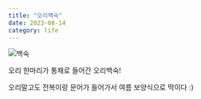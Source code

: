 ```yaml
---
title: "오리백숙"
date: 2023-08-14
category: life
---
```


![백숙](/storage/1691991220.jpg)

오리 한마리가 통채로 들어간 오리백숙!

오리말고도 전복이랑 문어가 들어가서 여름 보양식으로 딱이다 :)
